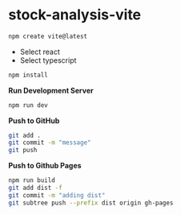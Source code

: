 # stock-analysis-vite

```bash
npm create vite@latest
```

- Select react
- Select typescript

```bash
npm install
```

**Run Development Server**

```bash
npm run dev
```

**Push to GitHub**

```bash
git add .
git commit -m "message"
git push
```

**Push to Github Pages**

```bash
npm run build
git add dist -f
git commit -m "adding dist"
git subtree push --prefix dist origin gh-pages
```

<!-- git push --set-upstream origin master -->

